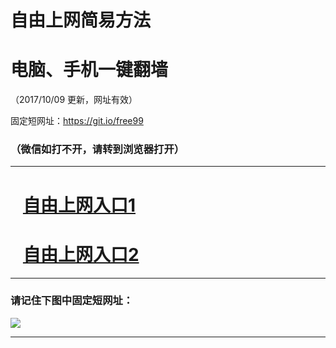 ﻿# 自由上网简易方法

# 电脑、手机一键翻墙

（2017/10/09 更新，网址有效）

固定短网址：https://git.io/free99

### （微信如打不开，请转到浏览器打开）


***





# &nbsp;&nbsp; <a href="http://ft2212823773.fwq-tz-1001.info/fwqtz01.html?t=100900118027 " target="_blank">自由上网入口1</a>
# &nbsp;&nbsp; <a href="http://ft1282219821.fwq-tz-1002.info/fwqtz02.html?t=100900128426 " target="_blank">自由上网入口2</a>
***

### 请记住下图中固定短网址：

<img src="https://s3-us-west-2.amazonaws.com/fwq-1001/yjfq-20170905okok.png" /> 


***

